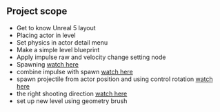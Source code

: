 ## Project scope  
- Get to know Unreal 5 layout  
- Placing actor in level  
- Set physics in actor detail menu  
- Make a simple level blueprint  
- Apply impulse raw and velocity change setting node  
- Spawning [watch here](https://drive.google.com/file/d/18epv29LTGgiQOmc8ehUvnXQKE3Lfnlbm/view?usp=sharing)  
- combine impulse with spawn [watch here](https://drive.google.com/file/d/1ofSYlPGCLRMu6-feK4poYKkK7uIJ1OJW/view?usp=sharing)  
- spawn projectile from actor position and using control rotation [watch here](https://drive.google.com/file/d/1PmQaTEY-cxzTBDRg_kiaj9OxEigVZBbV/view?usp=sharing)  
- the right shooting direction [watch here](https://drive.google.com/file/d/1qzF3-jurmNimQqbbD2BoC_eW8A6oIcEt/view?usp=sharing)  
- set up new level using geometry brush  